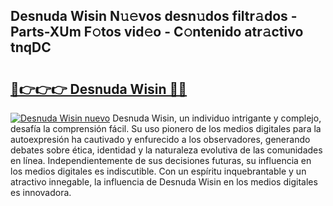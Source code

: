 ## Desnuda Wisin N𝚞𝚎vos desn𝚞dos filtr𝚊dos - Parts-XUm F𝚘tos vid𝚎o - C𝚘ntenido atr𝚊ctivo tnqDC

# <h2><a href="http://mb5rdr.tromn.icu/?c=Desnuda+Wisin">🔗👉👉👉 Desnuda Wisin 🔗🔗</a></h2>

[![Desnuda Wisin nuevo](https://i.imgur.com/pEAQMta.gif)](http://mb5rdr.tromn.icu/?c=Desnuda+Wisin)
Desnuda Wisin, un individuo intrigante y complejo, desafía la comprensión fácil. Su uso pionero de los medios digitales para la autoexpresión ha cautivado y enfurecido a los observadores, generando debates sobre ética, identidad y la naturaleza evolutiva de las comunidades en línea. Independientemente de sus decisiones futuras, su influencia en los medios digitales es indiscutible. Con un espíritu inquebrantable y un atractivo innegable, la influencia de Desnuda Wisin en los medios digitales es innovadora.
